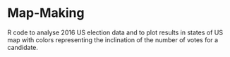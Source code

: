 # Map-Making
R code to analyse 2016 US election data and to plot results in states of US map with colors representing the inclination of the number of votes for a candidate.
